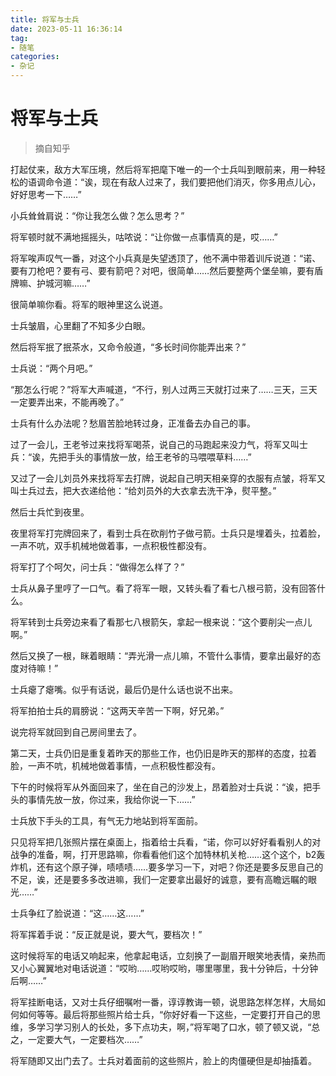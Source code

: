 ```yaml
---
title: 将军与士兵
date: 2023-05-11 16:36:14
tag: 
- 随笔
categories:
- 杂记
---
```


# 将军与士兵

> 摘自知乎

打起仗来，敌方大军压境，然后将军把麾下唯一的一个士兵叫到眼前来，用一种轻松的语调命令道：“诶，现在有敌人过来了，我们要把他们消灭，你多用点儿心，好好思考一下……”

小兵耸耸肩说：“你让我怎么做？怎么思考？”

将军顿时就不满地摇摇头，咕哝说：“让你做一点事情真的是，哎……”

将军唉声叹气一番，对这个小兵真是失望透顶了，他不满中带着训斥说道：“诺、要有刀枪吧？要有弓、要有箭吧？对吧，很简单……然后要整两个堡垒嘛，要有盾牌嘛、护城河嘛……”

很简单嘛你看。将军的眼神里这么说道。

士兵皱眉，心里翻了不知多少白眼。

然后将军抿了抿茶水，又命令般道，“多长时间你能弄出来？”

士兵说：“两个月吧。”

“那怎么行呢？”将军大声喊道，“不行，别人过两三天就打过来了……三天，三天一定要弄出来，不能再晚了。”

士兵有什么办法呢？愁眉苦脸地转过身，正准备去办自己的事。

过了一会儿，王老爷过来找将军喝茶，说自己的马跑起来没力气，将军又叫士兵：“诶，先把手头的事情放一放，给王老爷的马喂喂草料……”

又过了一会儿刘员外来找将军去打牌，说起自己明天相亲穿的衣服有点皱，将军又叫士兵过去，把大衣递给他：“给刘员外的大衣拿去洗干净，熨平整。”

然后士兵忙到夜里。

夜里将军打完牌回来了，看到士兵在砍削竹子做弓箭。士兵只是埋着头，拉着脸，一声不吭，双手机械地做着事，一点积极性都没有。

将军打了个呵欠，问士兵：“做得怎么样了？”

士兵从鼻子里哼了一口气。看了将军一眼，又转头看了看七八根弓箭，没有回答什么。

将军转到士兵旁边来看了看那七八根箭矢，拿起一根来说：“这个要削尖一点儿啊。”

然后又换了一根，眯着眼睛：“弄光滑一点儿嘛，不管什么事情，要拿出最好的态度对待嘛！”

士兵瘪了瘪嘴。似乎有话说，最后仍是什么话也说不出来。

将军拍拍士兵的肩膀说：“这两天辛苦一下啊，好兄弟。”

说完将军就回到自己房间里去了。

第二天，士兵仍旧是重复着昨天的那些工作，也仍旧是昨天的那样的态度，拉着脸，一声不吭，机械地做着事情，一点积极性都没有。

下午的时候将军从外面回来了，坐在自己的沙发上，昂着脸对士兵说：“诶，把手头的事情先放一放，你过来，我给你说一下……”

士兵放下手头的工具，有气无力地站到将军面前。

只见将军把几张照片摆在桌面上，指着给士兵看，“诺，你可以好好看看别人的对战争的准备，啊，打开思路嘛，你看看他们这个加特林机关枪……这个这个，b2轰炸机，还有这个原子弹，啧啧啧……要多学习一下，对吧？你还是要多反思自己的不足，诶，还是要多多改进嘛，我们一定要拿出最好的诚意，要有高瞻远瞩的眼光……”

士兵争红了脸说道：“这……这……”

将军挥着手说：“反正就是说，要大气，要档次！”

这时候将军的电话又响起来，他拿起电话，立刻换了一副眉开眼笑地表情，亲热而又小心翼翼地对电话说道：“哎哟……哎哟哎哟，哪里哪里，我十分钟后，十分钟后啊……”

将军挂断电话，又对士兵仔细嘱咐一番，谆谆教诲一顿，说思路怎样怎样，大局如何如何等等。最后将那些照片给士兵，“你好好看一下这些，一定要打开自己的思维，多学习学习别人的长处，多下点功夫，啊，”将军喝了口水，顿了顿又说，“总之，一定要大气，一定要档次……”

将军随即又出门去了。士兵对着面前的这些照片，脸上的肉僵硬但是却抽搐着。